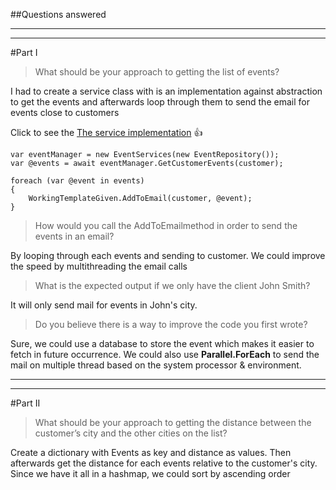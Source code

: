 ##Questions answered

-----------------
----------------

#Part I

> What should be your approach to getting the list of events?

I had to create a service class with is an implementation against abstraction to get the events
and afterwards loop through them to send the email for events close to customers

Click to see the [The service implementation](https://github.com/diptim01/TicketingCustomerEvent/blob/master/src/TicketingCustomerEvent/Services/Implementation/EventRepository.cs) :+1:

```
var eventManager = new EventServices(new EventRepository());
var @events = await eventManager.GetCustomerEvents(customer);

foreach (var @event in events)
{
    WorkingTemplateGiven.AddToEmail(customer, @event);
}
```

> How would you call the AddToEmailmethod in order to send the events in an email?

By looping through each events and sending to customer. We could improve the speed by multithreading the email calls

> What is the expected output if we only have the client John Smith?

It will only send mail for events in John's city. 

> Do you believe there is a way to improve the code you first wrote?

Sure, we could use a database to store the event which makes it easier to fetch in future occurrence. We could also
use **Parallel.ForEach** to send the mail on multiple thread based on the system processor & environment.
 


-----------------
----------------

#Part II

> What should be your approach to getting the distance between the customer’s city and
the other cities on the list?

Create a dictionary with Events as key and distance as values. 
Then afterwards get the distance for each events relative to the customer's city. Since we have it all in 
a hashmap, we could sort by ascending order 
